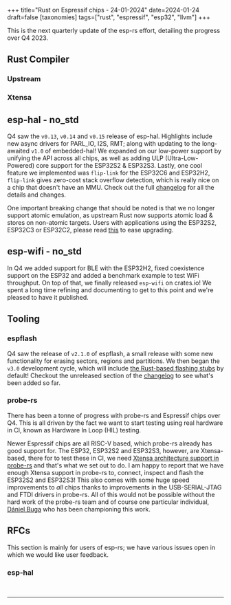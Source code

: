 +++
title="Rust on Espressif chips - 24-01-2024"
date=2024-01-24
draft=false
[taxonomies]
tags=["rust", "espressif", "esp32", "llvm"]
+++

This is the next quarterly update of the esp-rs effort, detailing the progress over Q4 2023.

## Rust Compiler

### Upstream

### Xtensa

## esp-hal - no_std

Q4 saw the `v0.13`, `v0.14` and `v0.15` release of esp-hal. Highlights include new async drivers for PARL_IO, I2S, RMT; along with updating to the long-awaited `v1.0` of embedded-hal! We expanded on our low-power support by unifying the API across all chips, as well as adding ULP (Ultra-Low-Powered) core support for the ESP32S2 & ESP32S3. Lastly, one cool feature we implemented was `flip-link` for the ESP32C6 and ESP32H2, `flip-link` gives zero-cost stack overflow detection, which is really nice on a chip that doesn't have an MMU. Check out the full [changelog](https://github.com/esp-rs/esp-hal/blob/main/CHANGELOG.md) for all the details and changes.

One important breaking change that should be noted is that we no longer support atomic emulation, as upstream Rust now supports atomic load & stores on non-atomic targets. Users with applications using the ESP32S2, ESP32C3 or ESP32C2, please read [this](https://github.com/esp-rs/esp-hal/blob/main/CHANGELOG.md#breaking-1) to ease upgrading.

## esp-wifi - no_std

In Q4 we added support for BLE with the ESP32H2, fixed coexistence support on the ESP32 and added a benchmark example to test WiFi throughput. On top of that, we finally released `esp-wifi` on crates.io! We spent a long time refining and documenting to get to this point and we're pleased to have it published. 

## Tooling

### espflash

Q4 saw the release of `v2.1.0` of espflash, a small release with some new functionality for erasing sectors, regions and partitions. We then began the `v3.0` development cycle, which will include [the Rust-based flashing stubs](https://github.com/esp-rs/esp-flasher-stub) by default! Checkout the unreleased section of the [changelog](https://github.com/esp-rs/espflash/blob/main/CHANGELOG.md#added) to see what's been added so far.

### probe-rs

There has been a tonne of progress with probe-rs and Espressif chips over Q4. This is all driven by the fact we want to start testing using real hardware in CI, known as Hardware In Loop (HIL) testing.

Newer Espressif chips are all RISC-V based, which probe-rs already has good support for. The ESP32, ESP32S2 and ESP32S3, however, are Xtensa-based, there for to test these in CI, we need [Xtensa architecture support in probe-rs](https://github.com/probe-rs/probe-rs/issues/2001) and that's what we set out to do. I am happy to report that we have enough Xtensa support in probe-rs to, connect, inspect and flash the ESP32S2 and ESP32S3! This also comes with some huge speed improvements to _all_ chips thanks to improvements in the USB-SERIAL-JTAG and FTDI drivers in probe-rs. All of this would not be possible without the hard work of the probe-rs team and of course one particular individual, [Dániel Buga](https://github.com/bugadani) who has been championing this work. 

## RFCs

This section is mainly for users of esp-rs; we have various issues open in which we would like user feedback.

### esp-hal 





<br/>

---

<br/>
